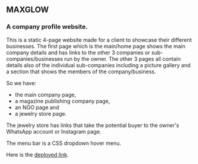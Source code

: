 ## MAXGLOW
### A company profile website.
This is a static 4-page website made for a client to showcase their different businesses.
The first page which is the main/home page shows the main company details and has links to the other 3 companies or sub-companies/businesses run by the owner.
The other 3 pages all contain details also of the individual sub-companies including a picture gallery and a section that shows the members of the company/business.

So we have:
- the main company page,
- a magazine publishing company page,
- an NGO page and
- a jewelry store page.

The jewelry store has links that take the potential buyer to the owner's WhatsApp account or Instagram page.

The menu bar is a CSS dropdown hover menu.

Here is the [deployed link](https://maxglow.vercel.app/).
